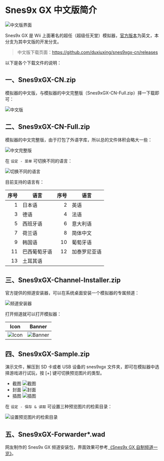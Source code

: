# Snes9x GX 中文版简介


![中文版界面](./snes9xgx-cn.png)

Snes9x GX 是 Wii 上面著名的超任（超级任天堂）模拟器，[官方版本](http://wiibrew.org/wiki/Snes9x_GX)为英文，本分支为其中文版的开发分支。

> 中文版下载页面：<https://github.com/duxiuxing/snes9xgx-cn/releases>

以下是各个下载文件的说明：

## 一、Snes9xGX-CN.zip

模拟器的中文版，与模拟器的中文完整版（Snes9xGX-CN-Full.zip）择一下载即可：

![中文版](./cn-only-description.png)

## 二、Snes9xGX-CN-Full.zip

模拟器的中文完整版，由于打包了外语字库，所以总的文件体积会略大一些：

![中文完整版](./cn-full-description.png)

在 `设定 - 菜单` 可切换不同的语言：

![切换不同的语言](./settings-menu-language-cn.png)

目前支持的语言有：

| 序号 | 语言 | 序号 | 语言 |
| ---: | --- | ---: | --- |
| 1 | 日本语 | 2 | 英语 |
| 3 | 德语 | 4 | 法语 |
| 5 | 西班牙语 | 6 | 意大利语 |
| 7 | 荷兰语 | 8 | 简体中文 |
| 9 | 韩国语 | 10 | 葡萄牙语 |
| 11 | 巴西葡萄牙语 | 12 | 加泰罗尼亚语 |
| 13 | 土耳其语 | | |

## 三、Snes9xGX-Channel-Installer.zip

官方提供的频道安装器，可以在系统桌面安装一个模拟器的专属频道：

![频道安装器](./channel-installer.png)

打开频道就可以打开模拟器：

| Icon | Banner |
| :---: | :---: |
| ![Icon](./channel-icon.png) | ![Banner](./channel-banner.png) |


## 四、Snes9xGX-Sample.zip

演示文件，解压到 SD 卡或者 USB 设备的 snes9xgx 文件夹，即可在模拟器中选择游戏进行试玩，按 [+] 键可切换预览图片的类型。

- 截图
  ![截图](./snes9xgx-cn.png)
- 封面
  ![封面](./preview-image-cover.png)
- 插图
  ![插图](./preview-image-artwork.png)

在 `设定 - 保存 & 读取` 可设置三种预览图片的检索目录：

![设置预览图片的检索目录](./settings-saving-loading.png)

## 五、Snes9xGX-Forwarder*.wad

网友制作的 Snes9x GX 频道安装包，界面效果可参考[《Snes9x GX 自制频道一览》](../forwarder/README.md)。
